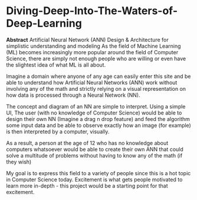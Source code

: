 # Diving-Deep-Into-The-Waters-of-Deep-Learning
**Abstract**
Artificial Neural Network (ANN) Design &amp; Architecture for simplistic understanding and modeling
As the field of Machine Learning (ML) becomes increasingly more popular around the field of Computer Science, there are simply not enough people who are willing or even have the slightest idea of what ML is all about.

Imagine a domain where anyone of any age can easily enter this site and be able to understand how Artificial Neural Networks (ANN) work without involving any of the math and strictly relying on a visual representation on how data is processed through a Neural Network (NN).

The concept and diagram of an NN are simple to interpret. Using a simple UI, The user (with no knowledge of Computer Science) would be able to design their own NN (Imagine a drag n drop feature) and feed the algorithm some input data and be able to observe exactly how an image (for example) is then interpreted by a computer, visually.

As a result, a person at the age of 12 who has no knowledge about computers whatsoever would be able to create their own ANN that could solve a multitude of problems without having to know any of the math (if they wish)

My goal is to express this field to a variety of people since this is a hot topic in Computer Science today. Excitement is what gets people motivated to learn more in-depth - this project would be a starting point for that excitement. 
